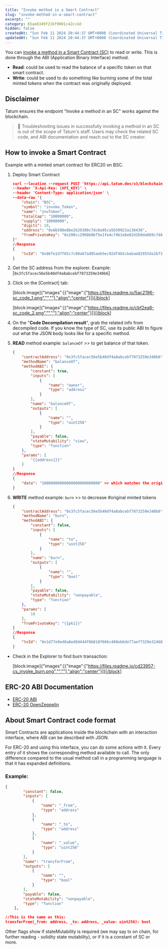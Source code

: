 ```yaml
---
title: "Invoke method in a Smart Contract"
slug: "invoke-method-in-a-smart-contract"
excerpt: ""
category: 65ae6349f216f9001c42cc4d
hidden: false
createdAt: "Sun Feb 11 2024 20:44:37 GMT+0000 (Coordinated Universal Time)"
updatedAt: "Sun Feb 11 2024 20:44:37 GMT+0000 (Coordinated Universal Time)"
---
```

You can [invoke a method in a Smart Contract (SC)](https://apidoc.tatum.io/tag/Ethereum/#operation/EthBlockchainSmartContractInvocation) to read or write. This is done through the ABI (Application Binary Interface) method.

- **Read**: could be used to read the balance of a specific token on that smart contract.
- **Write**: could be used to do something like burning some of the total minted tokens when the contract was originally deployed.

## Disclaimer

Tatum ensures the endpoint "Invoke a method in an SC" works against the blockchain.

> 🚧 Troubleshooting issues in successfully invoking a method in an SC is out of the scope of Tatum's staff. Users may check the related SC code, and ABI documentation and reach out to the SC creator.

## How to invoke a Smart Contract

Example with a minted smart contract for ERC20 on BSC.

1. Deploy Smart Contract
   ```json cURL
   curl --location --request POST 'https://api.tatum.dev/v3/blockchain/token/deploy' \
   --header 'X-Api-Key: {API_KEY}' \
   --header 'Content-Type: application/json' \
   --data-raw '{
       "chain": "BSC",
       "symbol": "invoke_Token",
       "name": "invToken",
       "totalCap": "10000000",
       "supply": "10000000",
       "digits": 18,
       "address": "0x6b598e8be2629380c7dc0a95ca5b59923a136436",
       "fromPrivateKey": "0x200cc2960b8b75e1fe4cf461e6e02d1b9da869c7d46995709671232b228e6346"
   }'
   //Response
   {
       "txId": "0x86fe1d7f65c7c80a67ad85aeb5ec92df4b5cbabae82955da1bf3eb1fae1eb2cb"
   }
   ```
2. Get the SC address from the explorer. Example: [`0x3fc5facec56e5b40df4a8abcebf7873259e340b6`]
3. Click on the [Contract] tab:

   [block:image]{"images":[{"image":["https://files.readme.io/5ac2196-sc_code_1.png","",""],"align":"center"}]}[/block]

   [block:image]{"images":[{"image":["https://files.readme.io/cbf2ea6-sc_code_2.png","",""],"align":"center"}]}[/block]
4. On the "**Code Decompilation result**", grab the related info from decompiled code. If you know the type of SC, use its public ABI to figure out what the JSON body looks like for a specific method.
5. **READ** method example: `balanceOf` >> to get balance of that token.
   ```json cURL
   {
       "contractAddress": "0x3fc5facec56e5b40df4a8abcebf7873259e340b6",
       "methodName": "balanceOf",
       "methodABI": {
           "constant": true,
           "inputs": [
               {
                   "name": "owner",
                   "type": "address"
               }
           ],
           "name": "balanceOf",
           "outputs": [
               {
                   "name": "",
                   "type": "uint256"
               }
           ],
           "payable": false,
           "stateMutability": "view",
           "type": "function"
       },
       "params": [
           "{{address1}}"
       ]
   }
   //Response
   {
       "data": "10000000000000000000000000" >> which matches the original minted tokens
   }
   ```
6. **WRITE** method example: `burn` >> to decrease #original minted tokens
   ```json cURL
   {
       "contractAddress": "0x3fc5facec56e5b40df4a8abcebf7873259e340b6",
       "methodName": "burn",
       "methodABI": {
           "constant": false,
           "inputs": [
               {
                   "name": "to",
                   "type": "uint256"
               }
           ],
           "name": "burn",
           "outputs": [
               {
                   "name": "",
                   "type": "bool"
               }
           ],
           "payable": false,
           "stateMutability": "nonpayable",
           "type": "function"
       },
       "params": [
           10
       ],
       "fromPrivateKey": "{{pk1}}"
   }
   //Response
   {
       "txId": "0x1d77e9ed8a8ed84444f0b818f666c488eb6de77aef7329e324685cd2e84fd968"
   }
   ```

- Check in the Explorer to find burn transaction:

  [block:image]{"images":[{"image":["https://files.readme.io/cd23957-cs_invoke_burn.png","",""],"align":"center"}]}[/block]

## ERC-20 ABI Documentation

- [ERC-20 ABI](https://gist.github.com/veox/8800debbf56e24718f9f483e1e40c35c)
- [ERC-20 OpenZeppelin](https://docs.openzeppelin.com/contracts/2.x/api/token/erc20)

## About Smart Contract code format

Smart Contracts are applications inside the blockchain with an interaction interface, where ABI can be described with JSON.

For ERC-20 and using this interface, you can do some actions with it. Every entry of it shows the corresponding method available to call. The only difference compared to the usual method call in a programming language is that it has expanded definitions.

### Example:

```json cURL
{
        "constant": false,
        "inputs": [
            {
                "name": "_from",
                "type": "address"
            },
            {
                "name": "_to",
                "type": "address"
            },
            {
                "name": "_value",
                "type": "uint256"
            }
        ],
        "name": "transferFrom",
        "outputs": [
            {
                "name": "",
                "type": "bool"
            }
        ],
        "payable": false,
        "stateMutability": "nonpayable",
        "type": "function"
    },

//This is the same as this:
transferFrom(_from: address, _to: address, _value: uint256): bool
```

Other flags show if stateMutability is required (we may say tx on chain, for further reading - solidity state mutability), or if it is a constant of SC or more.
